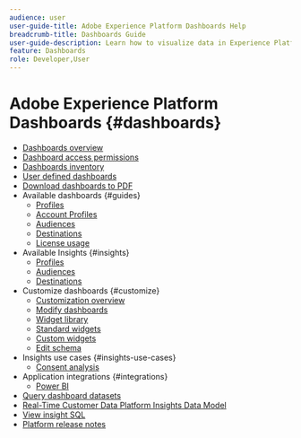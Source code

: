 ```yaml
---
audience: user
user-guide-title: Adobe Experience Platform Dashboards Help
breadcrumb-title: Dashboards Guide
user-guide-description: Learn how to visualize data in Experience Platform through customizable dashboards.
feature: Dashboards
role: Developer,User
---
```


# Adobe Experience Platform Dashboards {#dashboards}

* [Dashboards overview](home.md)
* [Dashboard access permissions](permissions.md)
* [Dashboards inventory](inventory.md)
* [User defined dashboards](user-defined-dashboards.md)
* [Download dashboards to PDF](download.md)
* Available dashboards {#guides}
  * [Profiles](guides/profiles.md)
  * [Account Profiles](guides/account-profiles.md)
  * [Audiences](guides/audiences.md)
  * [Destinations](guides/destinations.md)
  * [License usage](guides/license-usage.md)
* Available Insights {#insights}
  * [Profiles](insights/profiles.md)
  * [Audiences](insights/audiences.md)
  * [Destinations](insights/destinations.md)
* Customize dashboards {#customize}  
  * [Customization overview](customize/overview.md)
  * [Modify dashboards](customize/modify.md)
  * [Widget library](customize/widget-library.md)
  * [Standard widgets](customize/standard-widgets.md)
  * [Custom widgets](customize/custom-widgets.md)
  * [Edit schema](customize/edit-schema.md)
* Insights use cases {#insights-use-cases}
  * [Consent analysis](insights-use-cases/consent-analysis.md)
* Application integrations {#integrations}
  * [Power BI](integrations/power-bi.md)
* [Query dashboard datasets](query.md)
* [Real-Time Customer Data Platform Insights Data Model](cdp-insights-data-model.md)
* [View insight SQL](view-sql.md)
* [Platform release notes](https://experienceleague.adobe.com/en/docs/experience-platform/release-notes/latest)